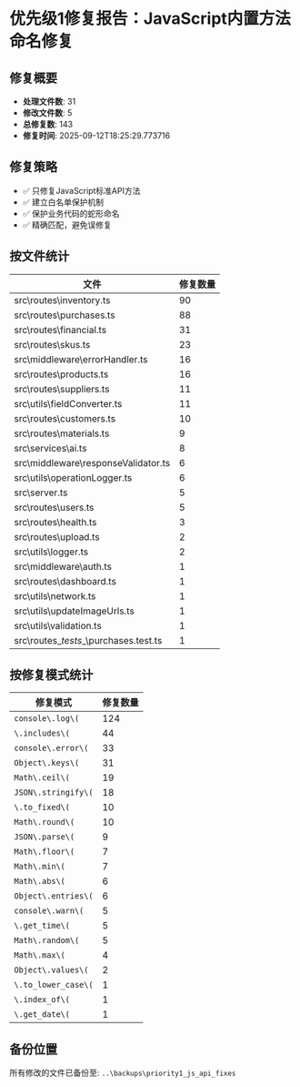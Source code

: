 # 优先级1修复报告：JavaScript内置方法命名修复

## 修复概要

- **处理文件数**: 31
- **修改文件数**: 5
- **总修复数**: 143
- **修复时间**: 2025-09-12T18:25:29.773716

## 修复策略

- ✅ 只修复JavaScript标准API方法
- ✅ 建立白名单保护机制
- ✅ 保护业务代码的蛇形命名
- ✅ 精确匹配，避免误修复

## 按文件统计

| 文件 | 修复数量 |
|------|----------|
| src\routes\inventory.ts | 90 |
| src\routes\purchases.ts | 88 |
| src\routes\financial.ts | 31 |
| src\routes\skus.ts | 23 |
| src\middleware\errorHandler.ts | 16 |
| src\routes\products.ts | 16 |
| src\routes\suppliers.ts | 11 |
| src\utils\fieldConverter.ts | 11 |
| src\routes\customers.ts | 10 |
| src\routes\materials.ts | 9 |
| src\services\ai.ts | 8 |
| src\middleware\responseValidator.ts | 6 |
| src\utils\operationLogger.ts | 6 |
| src\server.ts | 5 |
| src\routes\users.ts | 5 |
| src\routes\health.ts | 3 |
| src\routes\upload.ts | 2 |
| src\utils\logger.ts | 2 |
| src\middleware\auth.ts | 1 |
| src\routes\dashboard.ts | 1 |
| src\utils\network.ts | 1 |
| src\utils\updateImageUrls.ts | 1 |
| src\utils\validation.ts | 1 |
| src\routes\__tests__\purchases.test.ts | 1 |

## 按修复模式统计

| 修复模式 | 修复数量 |
|----------|----------|
| `console\.log\(` | 124 |
| `\.includes\(` | 44 |
| `console\.error\(` | 33 |
| `Object\.keys\(` | 31 |
| `Math\.ceil\(` | 19 |
| `JSON\.stringify\(` | 18 |
| `\.to_fixed\(` | 10 |
| `Math\.round\(` | 10 |
| `JSON\.parse\(` | 9 |
| `Math\.floor\(` | 7 |
| `Math\.min\(` | 7 |
| `Math\.abs\(` | 6 |
| `Object\.entries\(` | 6 |
| `console\.warn\(` | 5 |
| `\.get_time\(` | 5 |
| `Math\.random\(` | 5 |
| `Math\.max\(` | 4 |
| `Object\.values\(` | 2 |
| `\.to_lower_case\(` | 1 |
| `\.index_of\(` | 1 |
| `\.get_date\(` | 1 |

## 备份位置

所有修改的文件已备份至: `..\backups\priority1_js_api_fixes`
